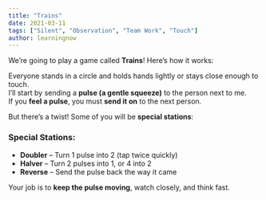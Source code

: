 ```yaml
---
title: "Trains"
date: 2021-03-11
tags: ["Silent", "Observation", "Team Work", "Touch"]
author: learningnow
---
```


We’re going to play a game called **Trains**! Here’s how it works:

Everyone stands in a circle and holds hands lightly or stays close enough to touch.  
I’ll start by sending a **pulse (a gentle squeeze)** to the person next to me.  
If you **feel a pulse**, you must **send it on** to the next person.

But there’s a twist! Some of you will be **special stations**:

### Special Stations:

- **Doubler** – Turn 1 pulse into 2 (tap twice quickly)
- **Halver** – Turn 2 pulses into 1, or 4 into 2
- **Reverse** – Send the pulse back the way it came

Your job is to **keep the pulse moving**, watch closely, and think fast.
